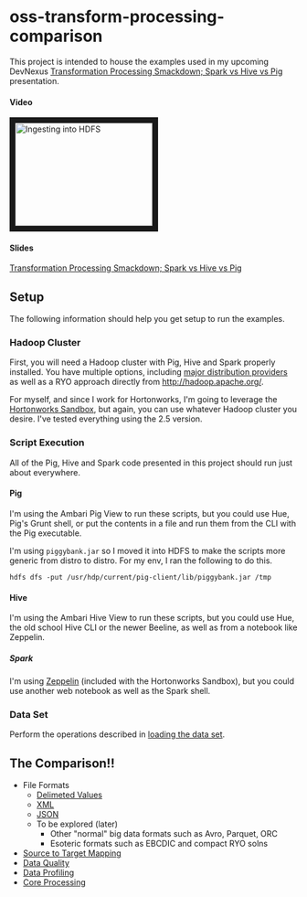 # oss-transform-processing-comparison

This project is intended to house the examples used in my upcoming DevNexus [Transformation Processing Smackdown; Spark vs Hive vs Pig](http://devnexus.com/s/devnexus2017/presentations/17533) presentation.

#### Video

<a href="http://www.youtube.com/watch?feature=player_embedded&v=36_MayK5eU4" target="_blank"><img src="http://img.youtube.com/vi/36_MayK5eU4/0.jpg" 
alt="Ingesting into HDFS" width="240" height="180" border="10" /></a>

#### Slides

<a href="//www.slideshare.net/lestermartin/transformation-processing-smackdown-spark-vs-hive-vs-pig" title="Transformation Processing Smackdown; Spark vs Hive vs Pig" target="_blank">Transformation Processing Smackdown; Spark vs Hive vs Pig</a>

## Setup

The following information should help you get setup to run the examples.

### Hadoop Cluster

First, you will need a Hadoop cluster with Pig, Hive and Spark properly installed.  You have multiple options, including [major distribution providers](https://martin.atlassian.net/wiki/x/HoBmAQ) as well as a RYO approach directly from http://hadoop.apache.org/.  

For myself, and since I work for Hortonworks, I'm going to leverage the [Hortonworks Sandbox](http://hortonworks.com/products/sandbox/), but again, you can use whatever Hadoop cluster you desire.  I've tested everything using the 2.5 version.

### Script Execution

All of the Pig, Hive and Spark code presented in this project should run just about everywhere.

#### Pig

I'm using the Ambari Pig View to run these scripts, but you could use Hue, Pig's Grunt shell, or put the contents in a file and run them from the CLI with the Pig executable.

I'm using `piggybank.jar` so I moved it into HDFS to make the scripts more generic from distro to distro.  For my env, I ran the following to do this.

```
hdfs dfs -put /usr/hdp/current/pig-client/lib/piggybank.jar /tmp
```

#### Hive

I'm using the Ambari Hive View to run these scripts, but you could use Hue, the old school Hive CLI or the newer Beeline, as well as from a notebook like Zeppelin.

##### Spark

I'm using [Zeppelin](http://zeppelin.apache.org/) (included with the Hortonworks Sandbox), but you could use another web notebook as well as the Spark shell. 

### Data Set

Perform the operations described in [loading the data set](DATASET.md).

## The Comparison!!

* File Formats
  * [Delimeted Values](./file-formats/delimited/README.md)
  * [XML](./file-formats/xml/README.md)
  * [JSON](./file-formats/json/README.md)
  * To be explored (later)
    * Other "normal" big data formats such as Avro, Parquet, ORC
    * Esoteric formats such as EBCDIC and compact RYO solns
* [Source to Target Mapping](./mapping/README.md)
* [Data Quality](./data-quality/README.md)
* [Data Profiling](./profiling/README.md)
* [Core Processing](./core-processing/README.md)
